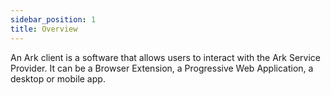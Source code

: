 ```yaml
---
sidebar_position: 1
title: Overview
---
```


An Ark client is a software that allows users to interact with the Ark Service Provider. It can be a Browser Extension, a Progressive Web Application, a desktop or mobile app.